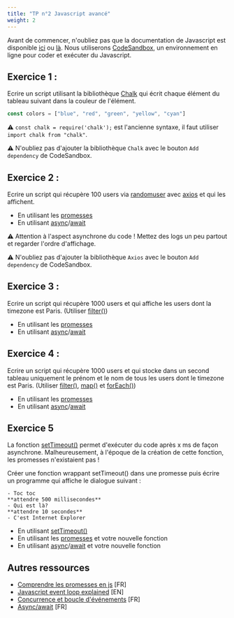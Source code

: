 ```yaml
---
title: "TP n°2 Javascript avancé"
weight: 2
---
```


Avant de commencer, n'oubliez pas que la documentation de Javascript est disponible [ici](https://developer.mozilla.org/fr/docs/Web/JavaScript) ou [là](https://www.w3schools.com/js/default.asp). Nous utiliserons [CodeSandbox](https://codesandbox.io/s/vanilla), un environnement en ligne pour coder et exécuter du Javascript.

## Exercice 1 : 

Ecrire un script utilisant la bibliothèque [Chalk](https://github.com/chalk/chalk#usage) qui écrit chaque élément du tableau suivant dans la couleur de l'élément.

```javascript
const colors = ["blue", "red", "green", "yellow", "cyan"]
```

⚠️ `const chalk = require('chalk');` est l'ancienne syntaxe, il faut utiliser `import chalk from "chalk"`. 

⚠️ N'oubliez pas d'ajouter la bibliothèque `Chalk` avec le bouton `Add dependency` de CodeSandbox.

## Exercice 2 :

Ecrire un script qui récupère 100 users via [randomuser](https://randomuser.me/api/?results=100) avec [axios](https://github.com/axios/axios#example) et qui les affichent.

 * En utilisant les [promesses](https://developer.mozilla.org/fr/docs/Web/JavaScript/Guide/Utiliser_les_promesses)
 * En utilisant [async](https://developer.mozilla.org/fr/docs/Web/JavaScript/Reference/Instructions/async_function)/[await](https://developer.mozilla.org/fr/docs/Web/JavaScript/Reference/Op%C3%A9rateurs/await)

⚠️ Attention à l'aspect asynchrone du code ! Mettez des logs un peu partout et regarder l'ordre d'affichage. 

⚠️ N'oubliez pas d'ajouter la bibliothèque `Axios` avec le bouton `Add dependency` de CodeSandbox.

## Exercice 3 :

Ecrire un script qui récupère 1000 users et qui affiche les users dont la timezone est Paris. (Utiliser [filter()](https://developer.mozilla.org/fr/docs/Web/JavaScript/Reference/Objets_globaux/Array/filter))

 * En utilisant les [promesses](https://developer.mozilla.org/fr/docs/Web/JavaScript/Guide/Utiliser_les_promesses)
 * En utilisant [async](https://developer.mozilla.org/fr/docs/Web/JavaScript/Reference/Instructions/async_function)/[await](https://developer.mozilla.org/fr/docs/Web/JavaScript/Reference/Op%C3%A9rateurs/await)


## Exercice 4 :

Ecrire un script qui récupère 1000 users et qui stocke dans un second tableau uniquement le prénom et le nom de tous les users dont le timezone est Paris. (Utiliser [filter()](https://developer.mozilla.org/fr/docs/Web/JavaScript/Reference/Objets_globaux/Array/filter), [map()](https://developer.mozilla.org/fr/docs/Web/JavaScript/Reference/Objets_globaux/Array/map) et [forEach()](https://developer.mozilla.org/fr/docs/Web/JavaScript/Reference/Objets_globaux/Array/forEach))

 * En utilisant les [promesses](https://developer.mozilla.org/fr/docs/Web/JavaScript/Guide/Utiliser_les_promesses)
 * En utilisant [async](https://developer.mozilla.org/fr/docs/Web/JavaScript/Reference/Instructions/async_function)/[await](https://developer.mozilla.org/fr/docs/Web/JavaScript/Reference/Op%C3%A9rateurs/await)

## Exercice 5

La fonction [setTimeout()](https://developer.mozilla.org/fr/docs/Web/API/WindowOrWorkerGlobalScope/setTimeout) permet d'exécuter du code après x ms de façon asynchrone. Malheureusement, à l'époque de la création de cette fonction, les promesses n'existaient pas ! 

Créer une fonction wrappant setTimeout() dans une promesse puis écrire un programme qui affiche le dialogue suivant :
```
- Toc toc
**attendre 500 millisecondes**
- Qui est là?
**attendre 10 secondes**
- C'est Internet Explorer
```

 * En utilisant [setTimeout()](https://developer.mozilla.org/fr/docs/Web/API/WindowOrWorkerGlobalScope/setTimeout)
 * En utilisant les [promesses](https://developer.mozilla.org/fr/docs/Web/JavaScript/Guide/Utiliser_les_promesses) et votre nouvelle fonction
 * En utilisant [async](https://developer.mozilla.org/fr/docs/Web/JavaScript/Reference/Instructions/async_function)/[await](https://developer.mozilla.org/fr/docs/Web/JavaScript/Reference/Op%C3%A9rateurs/await) et votre nouvelle fonction

## Autres ressources

 * [Comprendre les promesses en js](https://frank.taillandier.me/2017/03/23/comprendre-les-promesses-en-javascript/) [FR]
 * [Javascript event loop explained](https://blog.carbonfive.com/2013/10/27/the-javascript-event-loop-explained/) [EN]
 * [Concurrence et boucle d'événements](https://developer.mozilla.org/fr/docs/Web/JavaScript/Concurrence_et_boucle_des_%C3%A9v%C3%A9nements) [FR]
 * [Async/await](https://blog.xebia.fr/2017/11/14/asyncawait-une-meilleure-facon-de-faire-de-lasynchronisme-en-javascript/) [FR]
